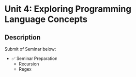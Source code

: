 # Unit 4: Exploring Programming Language Concepts

## Description

Submit of Seminar below:
- ✅ Seminar Preparation
  * Recursion
  * Regex

